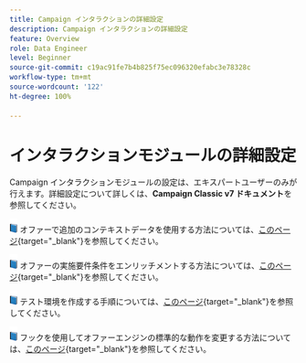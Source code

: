 ```yaml
---
title: Campaign インタラクションの詳細設定
description: Campaign インタラクションの詳細設定
feature: Overview
role: Data Engineer
level: Beginner
source-git-commit: c19ac91fe7b4b825f75ec096320efabc3e78328c
workflow-type: tm+mt
source-wordcount: '122'
ht-degree: 100%

---
```


# インタラクションモジュールの詳細設定

Campaign インタラクションモジュールの設定は、エキスパートユーザーのみが行えます。詳細設定について詳しくは、**Campaign Classic v7 ドキュメント**&#x200B;を参照してください。

![](../assets/do-not-localize/book.png) オファーで追加のコンテキストデータを使用する方法については、[このページ](https://experienceleague.adobe.com/docs/campaign-classic/using/managing-offers/advanced-parameters/additional-data.html?lang=ja){target=&quot;_blank&quot;}を参照してください。

![](../assets/do-not-localize/book.png) オファーの実施要件条件をエンリッチメントする方法については、[このページ](https://experienceleague.adobe.com/docs/campaign-classic/using/managing-offers/advanced-parameters/extension-example.html?lang=ja){target=&quot;_blank&quot;}を参照してください。

![](../assets/do-not-localize/book.png) テスト環境を作成する手順については、[このページ](https://experienceleague.adobe.com/docs/campaign-classic/using/managing-offers/advanced-parameters/creating-a-test-environment.html?lang=ja){target=&quot;_blank&quot;}を参照してください。

![](../assets/do-not-localize/book.png) フックを使用してオファーエンジンの標準的な動作を変更する方法については、[このページ](https://experienceleague.adobe.com/docs/campaign-classic/using/managing-offers/advanced-parameters/hooks.html?lang=ja){target=&quot;_blank&quot;}を参照してください。


